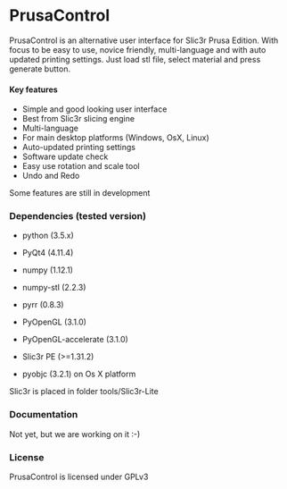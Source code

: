 # PrusaControl

PrusaControl is an alternative user interface for Slic3r Prusa Edition. With focus to be easy to use, novice friendly, multi-language and with auto updated printing settings. Just load stl file, select material and press generate button.

#### Key features
- Simple and good looking user interface
- Best from Slic3r slicing engine
- Multi-language
- For main desktop platforms (Windows, OsX, Linux)
- Auto-updated printing settings
- Software update check
- Easy use rotation and scale tool
- Undo and Redo

Some features are still in development



### Dependencies (tested version)

- python (3.5.x)
- PyQt4 (4.11.4)
- numpy (1.12.1)
- numpy-stl (2.2.3)
- pyrr (0.8.3)
- PyOpenGL (3.1.0)
- PyOpenGL-accelerate (3.1.0)
- Slic3r PE (>=1.31.2)

- pyobjc (3.2.1) on Os X platform

Slic3r is placed in folder tools/Slic3r-Lite



### Documentation
Not yet, but we are working on it :-) 

### License
PrusaControl is licensed under GPLv3